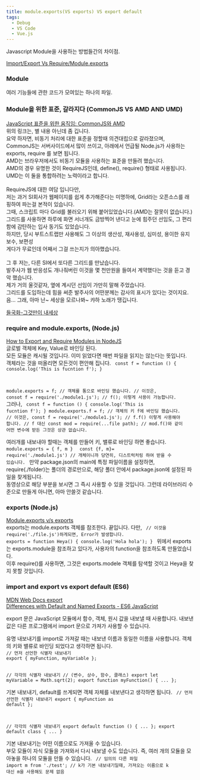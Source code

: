 ```yaml
---
title: module.exports(VS exports) VS export default
tags:
  - Debug
  - VS Code
  - Vue.js
---
```


Javascript Module을 사용하는 방법들간의 차이점.

[Import/Export Vs Require/Module.exports](https://arunrajeevan.medium.com/import-export-vs-require-module-exports-572f63516745)



<!--more-->
### Module
여러 기능들에 관한 코드가 모여있는 하나의 파일.<br>

### Module을 위한 표준, 갈라지다 (CommonJS VS AMD AND UMD)
[JavaScript 표준을 위한 움직임: CommonJS와 AMD](https://d2.naver.com/helloworld/12864)<br>
위의 링크는, 별 내용 아닌데 좀 깁니다.<br>
요약 하자면, 비동기 처리에 대한 표준을 정할때 의견대립으로 갈라졌으며,<br>
CommonJS는 서버사이드에서 많이 쓰이고, 아래에서 언급될 Node.js가 사용하는 exports, require 를 보면 됩니다.<br>
AMD는 브라우저에서도 비동기 모듈을 사용하는 표준을 만들려 했습니다.<br>
AMD의 경우 유명한 것이 RequireJS인데, define(), require() 형태로 사용됩니다. <br>
UMD는 이 둘을 통합하려는 노력이라고 합니다.<br>
<br>
RequireJS에 대한 여담 입니다만, <br>
저는 과거 SI회사가 웹페이지를 쉽게 추가해준다는 미명하에, Grid라는 오픈소스를 래핑하여 파는걸 본적이 있습니다.<br>
그때, 스크립트 마다 Grid를 불러오기 위해 붙어있었습니다.(AMD는 잘못이 없습니다.)<br>
그리드를 사용하면 하루에 화면 서너개도 금방찍어 낸다고 눈에 힘주던 선임도, 그 편리함에 감탄하는 입사 동기도 있었습니다.<br>
하지만, 당시 부트스트랩만 사용해도 그 이상의 생산성, 재사용성, 심미성, 용이한 유지보수, 보편성<br>
게다가 무료인데 어째서 그걸 쓰는지가 의아했습니다.<br>
<br>
그 후 저는, 다른 SI에서 또다른 그리드를 만났습니다.<br>
발주사가 웹 반응성도 개나줘버린 이것을 몇 천만원을 들여서 계약했다는 것을 듣고 경악 했습니다.<br>
제가 거의 울것같자, 옆에 계시던 선임이 가만히 말해 주었습니다.<br>
그리드를 도입하는데 힘을 써준 발주사의 어떤분께는 감사의 표시가 있다는 것이지요.<br>
음... 그래, 아마 난~ 세상을 모르나봐~ 캬하 노래가 땡깁니다.<br>

[들국화-그것만이 내세상](https://www.youtube.com/watch?v=Aomt_cCNXO0)<br>


### require and module.exports,  (Node.js)
[How to Export and Require Modules in NodeJS](https://www.youtube.com/watch?v=pP4kjXykbio)<br>
글로벌 객체에 Key, Value로 바인딩 된다.<br>
모든 모듈은 캐시될 것입니다. 이미 읽었다면 매번 파일을 읽지는 않는다는 뜻입니다.<br>
객체라는 것을 떠올리면 모든것이 편안해 집니다.
<code>
const f = function () {
  console.log('This is fucntion f');
}

module.exports = f; // 객체를 통으로 바인딩 했습니다. 
// 이것은, consot f = require('./module1.js'); 
// f(); 이렇게 사용이 가능합니다.
</code>
그러나, 
<code>
const f = function () {
  console.log('This is fucntion f');
}
module.exports.f = f; // 객체의 키 f에 바인딩 했습니다. 
// 이것은, const f = require('./module1.js'); 
// f.f() 이렇게 사용해야 합니다. 
// f 대신 const mod = require(...file path); 
// mod.f()와 같이 어떤 변수에 받든 그것은 상관 없습니다.
</code>

여러개를 내보내야 할때는 객체를 만들어 키, 밸류로 바인딩 하면 좋습니다.
<code>
module.exports = {
  f, m
}
</code>
<code>
const {f, m}= require('./module1.js') // 개체이니까 당연히, 디스트럭처링 하여 받을 수 있습니다.
</code>
만약 package.json의 main에 특정 파일이름을 설정하면, require(./folder)는 폴더의 경로만으로, 해당 폴더 안에서 package.json에 설정된 파일을 찾게됩니다.<br>
동영상으로 해당 부분을 보시면 그 즉시 사용할 수 있을 것입니다. 그런데 라이브러리 수준으로 만들게 아니면, 아마 안쓸것 같습니다.

### exports (Node.js)
[Module.exports v/s exports](https://www.youtube.com/watch?v=Bj1v1Yfg5TU)<br>
exports는 module.exports 객체를 참조한다. 끝입니다. 다만,
<code>
// 이것을 require('./file.js')하게되면, Error가 발생합니다.
exports = function Heya() {
  console.log('Hola hola');
}
</code>
위에서 exports는 exports.module을 참조하고 있다가, 사용자의 function을 참조하도록 만들었습니다.<br>
이후 require()를 사용하면, 그것은 exports.modele 객체를 탐색할 것이고 Heya을 찾지 못할 것입니다.

### import and export vs export default (ES6)
[MDN Web Docs export](https://developer.mozilla.org/ko/docs/Web/JavaScript/Reference/Statements/export)<br>
[Differences with Default and Named Exports - ES6 JavaScript](https://www.youtube.com/watch?v=RMl-ystfzoY)<br>
<p>
export 문은 JavaScript 모듈에서 함수, 객체, 원시 값을 내보낼 때 사용합니다. 내보낸 값은 다른 프로그램에서 import 문으로 가져가 사용할 수 있습니다.
</p>
유명 내보내기를 import로 가져갈 때는 내보낸 이름과 동일한 이름을 사용합니다. 객체의 키와 밸류로 바인딩 되었다고 생각하면 됩니다.
<code>
// 먼저 선언한 식별자 내보내기
export { myFunction, myVariable };

// 각각의 식별자 내보내기
// (변수, 상수, 함수, 클래스)
export let myVariable = Math.sqrt(2);
export function myFunction() { ... };
</code>

기본 내보내기, default를 쓰게되면 객체 자체를 내보낸다고 생각하면 됩니다.
<code>
// 먼저 선언한 식별자 내보내기
export { myFunction as default };

// 각각의 식별자 내보내기
export default function () { ... };
export default class { ... }
</code>

기본 내보내기는 어떤 이름으로도 가져올 수 있습니다.<br>
부모 모듈이 자식 모듈을 가져와서 다시 내보낼 수도 있습니다. 즉, 여러 개의 모듈을 모아놓을 하나의 모듈을 만들 수 있습니다.
<code>
// 임의의 다른 파일
import m from './test'; // k가 기본 내보내기일때, 가져오는 이름으로 k 대신 m을 사용해도 문제 없음
</code>